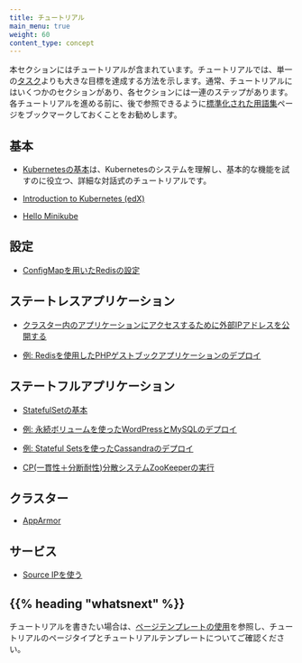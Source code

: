 ```yaml
---
title: チュートリアル
main_menu: true
weight: 60
content_type: concept
---
```


<!-- overview -->

本セクションにはチュートリアルが含まれています。チュートリアルでは、単一の[タスク](/docs/tasks/)よりも大きな目標を達成する方法を示します。通常、チュートリアルにはいくつかのセクションがあり、各セクションには一連のステップがあります。各チュートリアルを進める前に、後で参照できるように[標準化された用語集](/docs/reference/glossary/)ページをブックマークしておくことをお勧めします。



<!-- body -->

## 基本

* [Kubernetesの基本](/ja/docs/tutorials/kubernetes-basics/)は、Kubernetesのシステムを理解し、基本的な機能を試すのに役立つ、詳細な対話式のチュートリアルです。

* [Introduction to Kubernetes (edX)](https://www.edx.org/course/introduction-kubernetes-linuxfoundationx-lfs158x#)

* [Hello Minikube](/ja/docs/tutorials/hello-minikube/)

## 設定

* [ConfigMapを用いたRedisの設定](/docs/tutorials/configuration/configure-redis-using-configmap/)

## ステートレスアプリケーション

* [クラスター内のアプリケーションにアクセスするために外部IPアドレスを公開する](/ja/docs/tutorials/stateless-application/expose-external-ip-address/)

* [例: Redisを使用したPHPゲストブックアプリケーションのデプロイ](/docs/tutorials/stateless-application/guestbook/)

## ステートフルアプリケーション

* [StatefulSetの基本](/docs/tutorials/stateful-application/basic-stateful-set/)

* [例: 永続ボリュームを使ったWordPressとMySQLのデプロイ](/docs/tutorials/stateful-application/mysql-wordpress-persistent-volume/)

* [例: Stateful Setsを使ったCassandraのデプロイ](/docs/tutorials/stateful-application/cassandra/)

* [CP(一貫性＋分断耐性)分散システムZooKeeperの実行](/docs/tutorials/stateful-application/zookeeper/)

## クラスター

* [AppArmor](/docs/tutorials/clusters/apparmor/)

## サービス

* [Source IPを使う](/docs/tutorials/services/source-ip/)



## {{% heading "whatsnext" %}}


チュートリアルを書きたい場合は、[ページテンプレートの使用](/docs/contribute/style/page-templates/)を参照し、チュートリアルのページタイプとチュートリアルテンプレートについてご確認ください。


